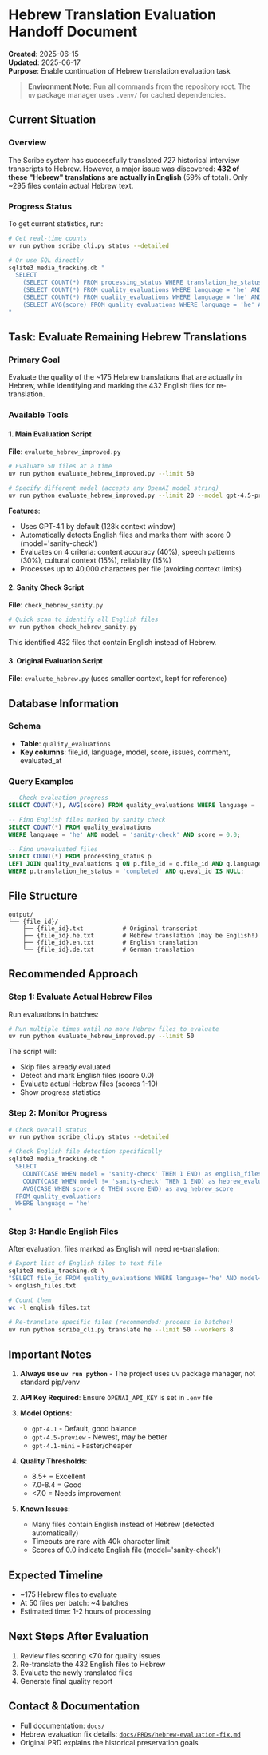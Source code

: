 # Hebrew Translation Evaluation Handoff Document

**Created**: 2025-06-15  
**Updated**: 2025-06-17  
**Purpose**: Enable continuation of Hebrew translation evaluation task

> **Environment Note**: Run all commands from the repository root. The `uv` package manager uses `.venv/` for cached dependencies.

## Current Situation

### Overview
The Scribe system has successfully translated 727 historical interview transcripts to Hebrew. However, a major issue was discovered: **432 of these "Hebrew" translations are actually in English** (59% of total). Only ~295 files contain actual Hebrew text.

### Progress Status

To get current statistics, run:
```bash
# Get real-time counts
uv run python scribe_cli.py status --detailed

# Or use SQL directly
sqlite3 media_tracking.db "
  SELECT 
    (SELECT COUNT(*) FROM processing_status WHERE translation_he_status = 'completed') as total_hebrew,
    (SELECT COUNT(*) FROM quality_evaluations WHERE language = 'he' AND model != 'sanity-check') as evaluated_hebrew,
    (SELECT COUNT(*) FROM quality_evaluations WHERE language = 'he' AND model = 'sanity-check') as english_detected,
    (SELECT AVG(score) FROM quality_evaluations WHERE language = 'he' AND score > 0) as avg_score
"
```

## Task: Evaluate Remaining Hebrew Translations

### Primary Goal
Evaluate the quality of the ~175 Hebrew translations that are actually in Hebrew, while identifying and marking the 432 English files for re-translation.

### Available Tools

#### 1. Main Evaluation Script
**File**: `evaluate_hebrew_improved.py`
```bash
# Evaluate 50 files at a time
uv run python evaluate_hebrew_improved.py --limit 50

# Specify different model (accepts any OpenAI model string)
uv run python evaluate_hebrew_improved.py --limit 20 --model gpt-4.5-preview
```

**Features**:
- Uses GPT-4.1 by default (128k context window)
- Automatically detects English files and marks them with score 0 (model='sanity-check')
- Evaluates on 4 criteria: content accuracy (40%), speech patterns (30%), cultural context (15%), reliability (15%)
- Processes up to 40,000 characters per file (avoiding context limits)

#### 2. Sanity Check Script
**File**: `check_hebrew_sanity.py`
```bash
# Quick scan to identify all English files
uv run python check_hebrew_sanity.py
```
This identified 432 files that contain English instead of Hebrew.

#### 3. Original Evaluation Script
**File**: `evaluate_hebrew.py` (uses smaller context, kept for reference)

## Database Information

### Schema
- **Table**: `quality_evaluations`
- **Key columns**: file_id, language, model, score, issues, comment, evaluated_at

### Query Examples
```sql
-- Check evaluation progress
SELECT COUNT(*), AVG(score) FROM quality_evaluations WHERE language = 'he';

-- Find English files marked by sanity check
SELECT COUNT(*) FROM quality_evaluations 
WHERE language = 'he' AND model = 'sanity-check' AND score = 0.0;

-- Find unevaluated files
SELECT COUNT(*) FROM processing_status p
LEFT JOIN quality_evaluations q ON p.file_id = q.file_id AND q.language = 'he'
WHERE p.translation_he_status = 'completed' AND q.eval_id IS NULL;
```

## File Structure
```
output/
└── {file_id}/
    ├── {file_id}.txt           # Original transcript
    ├── {file_id}.he.txt        # Hebrew translation (may be English!)
    ├── {file_id}.en.txt        # English translation
    └── {file_id}.de.txt        # German translation
```

## Recommended Approach

### Step 1: Evaluate Actual Hebrew Files
Run evaluations in batches:
```bash
# Run multiple times until no more Hebrew files to evaluate
uv run python evaluate_hebrew_improved.py --limit 50
```

The script will:
- Skip files already evaluated
- Detect and mark English files (score 0.0)
- Evaluate actual Hebrew files (scores 1-10)
- Show progress statistics

### Step 2: Monitor Progress
```bash
# Check overall status
uv run python scribe_cli.py status --detailed

# Check English file detection specifically
sqlite3 media_tracking.db "
  SELECT 
    COUNT(CASE WHEN model = 'sanity-check' THEN 1 END) as english_files,
    COUNT(CASE WHEN model != 'sanity-check' THEN 1 END) as hebrew_evaluated,
    AVG(CASE WHEN score > 0 THEN score END) as avg_hebrew_score
  FROM quality_evaluations 
  WHERE language = 'he'
"
```

### Step 3: Handle English Files
After evaluation, files marked as English will need re-translation:
```bash
# Export list of English files to text file
sqlite3 media_tracking.db \
"SELECT file_id FROM quality_evaluations WHERE language='he' AND model='sanity-check'" \
> english_files.txt

# Count them
wc -l english_files.txt

# Re-translate specific files (recommended: process in batches)
uv run python scribe_cli.py translate he --limit 50 --workers 8
```

## Important Notes

1. **Always use `uv run python`** - The project uses uv package manager, not standard pip/venv

2. **API Key Required**: Ensure `OPENAI_API_KEY` is set in `.env` file

3. **Model Options**:
   - `gpt-4.1` - Default, good balance
   - `gpt-4.5-preview` - Newest, may be better
   - `gpt-4.1-mini` - Faster/cheaper

4. **Quality Thresholds**:
   - 8.5+ = Excellent
   - 7.0-8.4 = Good
   - <7.0 = Needs improvement

5. **Known Issues**:
   - Many files contain English instead of Hebrew (detected automatically)
   - Timeouts are rare with 40k character limit
   - Scores of 0.0 indicate English file (model='sanity-check')

## Expected Timeline
- ~175 Hebrew files to evaluate
- At 50 files per batch: ~4 batches
- Estimated time: 1-2 hours of processing

## Next Steps After Evaluation
1. Review files scoring <7.0 for quality issues
2. Re-translate the 432 English files to Hebrew
3. Evaluate the newly translated files
4. Generate final quality report

## Contact & Documentation
- Full documentation: [`docs/`](../README.md)
- Hebrew evaluation fix details: [`docs/PRDs/hebrew-evaluation-fix.md`](PRDs/hebrew-evaluation-fix.md)
- Original PRD explains the historical preservation goals